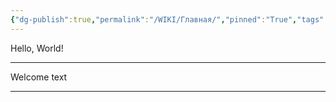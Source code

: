 ```yaml
---
{"dg-publish":true,"permalink":"/WIKI/Главная/","pinned":"True","tags":["gardenEntry"]}
---
```


Hello, World!
___
Welcome text


___
